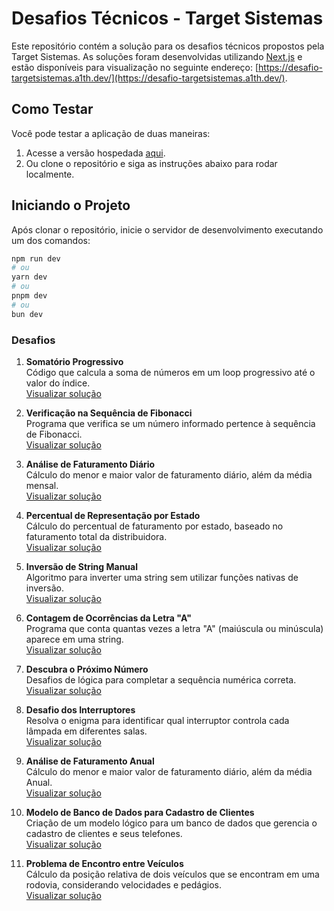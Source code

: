 # Desafios Técnicos - Target Sistemas

Este repositório contém a solução para os desafios técnicos propostos pela Target Sistemas. As soluções foram desenvolvidas utilizando [Next.js](https://nextjs.org/) e estão disponíveis para visualização no seguinte endereço: [https://desafio-targetsistemas.a1th.dev/](https://desafio-targetsistemas.a1th.dev/).

## Como Testar

Você pode testar a aplicação de duas maneiras:

1. Acesse a versão hospedada [aqui](https://desafio-targetsistemas.a1th.dev/).
2. Ou clone o repositório e siga as instruções abaixo para rodar localmente.

## Iniciando o Projeto

Após clonar o repositório, inicie o servidor de desenvolvimento executando um dos comandos:

```bash
npm run dev
# ou
yarn dev
# ou
pnpm dev
# ou
bun dev
```

### Desafios

1. **Somatório Progressivo**  
   Código que calcula a soma de números em um loop progressivo até o valor do índice.  
   [Visualizar solução](https://desafio-targetsistemas.a1th.dev/somatorio-progressivo)

2. **Verificação na Sequência de Fibonacci**  
   Programa que verifica se um número informado pertence à sequência de Fibonacci.  
   [Visualizar solução](https://desafio-targetsistemas.a1th.dev/fibonacci-verificacao)

3. **Análise de Faturamento Diário**  
   Cálculo do menor e maior valor de faturamento diário, além da média mensal.  
   [Visualizar solução](https://desafio-targetsistemas.a1th.dev/analise-faturamento-diario)

4. **Percentual de Representação por Estado**  
   Cálculo do percentual de faturamento por estado, baseado no faturamento total da distribuidora.  
   [Visualizar solução](https://desafio-targetsistemas.a1th.dev/percentual-representacao-estado)

5. **Inversão de String Manual**  
   Algoritmo para inverter uma string sem utilizar funções nativas de inversão.  
   [Visualizar solução](https://desafio-targetsistemas.a1th.dev/inversao-string-manual)

6. **Contagem de Ocorrências da Letra "A"**  
   Programa que conta quantas vezes a letra "A" (maiúscula ou minúscula) aparece em uma string.  
   [Visualizar solução](https://desafio-targetsistemas.a1th.dev/contagem-letra-a)

7. **Descubra o Próximo Número**  
   Desafios de lógica para completar a sequência numérica correta.  
   [Visualizar solução](https://desafio-targetsistemas.a1th.dev/descubra-numero)

8. **Desafio dos Interruptores**  
   Resolva o enigma para identificar qual interruptor controla cada lâmpada em diferentes salas.  
   [Visualizar solução](https://desafio-targetsistemas.a1th.dev/desafio-interruptores)

9. **Análise de Faturamento Anual**  
   Cálculo do menor e maior valor de faturamento diário, além da média Anual.  
   [Visualizar solução](https://desafio-targetsistemas.a1th.dev/analise-faturamento-anual)

10. **Modelo de Banco de Dados para Cadastro de Clientes**  
    Criação de um modelo lógico para um banco de dados que gerencia o cadastro de clientes e seus telefones.  
    [Visualizar solução](https://desafio-targetsistemas.a1th.dev/modelo-banco-dados-clientes)

11. **Problema de Encontro entre Veículos**  
    Cálculo da posição relativa de dois veículos que se encontram em uma rodovia, considerando velocidades e pedágios.  
    [Visualizar solução](https://desafio-targetsistemas.a1th.dev/problema-encontro-veiculos)